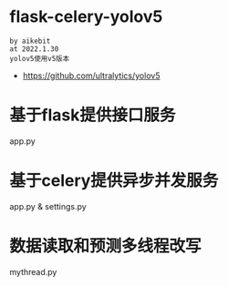 # flask-celery-yolov5
    by aikebit
    at 2022.1.30
    yolov5使用v5版本
* https://github.com/ultralytics/yolov5
# 基于flask提供接口服务
app.py
# 基于celery提供异步并发服务
app.py & settings.py
# 数据读取和预测多线程改写
mythread.py
